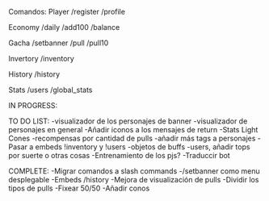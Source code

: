 Comandos:
Player
/register
/profile

Economy
/daily
/add100
/balance

Gacha
/setbanner
/pull 
/pull10

Invertory
/inventory

History
/history

Stats
/users 
/global_stats


IN PROGRESS:


TO DO LIST:
-visualizador de los personajes de banner
-visualizador de personajes en general
-Añadir iconos a los mensajes de return
-Stats Light Cones
-recompensas por cantidad de pulls
-añadir más tags a personajes
-Pasar a embeds !inventory y !users
-objetos de buffs
-users, añadir tops por suerte o otras cosas
-Entrenamiento de los pjs?
-Traduccir bot

COMPLETE:
-Migrar comandos a slash commands
-/setbanner como menu desplegable
-Embeds /history
-Mejora de visualización de pulls
-Dividir los tipos de pulls
-Fixear 50/50
-Añadir conos